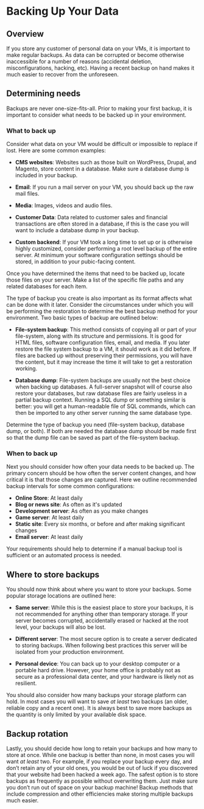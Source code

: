 # Backing Up Your Data

## Overview

If you store any customer of personal data on your VMs, it is important to make
regular backups. As data can be corrupted or become otherwise inaccessible for
a number of reasons (accidental deletion, misconfigurations, hacking, etc).
Having a recent backup on hand makes it much easier to recover from the
unforeseen.

## Determining needs

Backups are never one-size-fits-all. Prior to making your first backup, it is
important to consider what needs to be backed up in your environment.

### What to back up

Consider what data on your VM would be difficult or impossible to replace if
lost. Here are some common examples:

- **CMS websites**: Websites such as those built on WordPress, Drupal, and
  Magento, store content in a database. Make sure a database dump is included
  in your backup.

- **Email**: If you run a mail server on your VM, you should back up the raw
  mail files.

- **Media**: Images, videos and audio files.

- **Customer Data**: Data related to customer sales and financial transactions
  are often stored in a database, if this is the case you will want to include
  a database dump in your backup.

- **Custom backend**: If your VM took a long time to set up or is otherwise
  highly customized, consider performing a root level backup of the entire
  server. At minimum your software configuration settings should be stored, in
  addition to your pubic-facing content.

Once you have determined the items that need to be backed up, locate those
files on your server. Make a list of the specific file paths and any related
databases for each item.

The type of backup you create is also important as its format affects what can
be done with it later. Consider the circumstances under which you will be
performing the restoration to determine the best backup method for your
environment. Two basic types of backup are outlined below:

- **File-system backup**: This method consists of copying all or part of your
  file-system, along with its structure and permissions. It is good for HTML
  files, software configuration files, email, and media. If you later restore
  the file system backup to a VM, it should work as it did before. If files
  are backed up without preserving their permissions, you will have the content,
  but it may increase the time it will take to get a restoration working.

- **Database dump**: File-system backups are usually not the best choice when
  backing up databases. A full-server snapshot will of course also restore your
  databases, but raw database files are fairly useless in a partial backup context.
  Running a SQL dump or something similar is better: you will get a human-readable
  file of SQL commands, which can then be imported to any other server running
  the same database type.

Determine the type of backup you need (file-system backup, database dump, or
both). If both are needed the database dump should be made first so that the
dump file can be saved as part of the file-system backup.

### When to back up

Next you should consider how often your data needs to be backed up. The primary
concern should be how often the server content changes, and how critical it is
that those changes are captured. Here we outline recommended backup intervals
for some common configurations:

- **Online Store**: At least daily
- **Blog or news site**: As often as it's updated
- **Development server**: As often as you make changes
- **Game server**: At least daily
- **Static site**: Every six months, or before and after making significant changes
- **Email server**: At least daily

Your requirements should help to determine if a manual backup tool is sufficient
or an automated process is needed.

## Where to store backups

You should now think about where you want to store your backups. Some popular
storage locations are outlined here:

- **Same server**: While this is the easiest place to store your backups, it
  is not recommended for anything other than temporary storage. If your server
  becomes corrupted, accidentally erased or hacked at the root level, your
  backups will also be lost.

- **Different server**: The most secure option is to create a server dedicated
  to storing backups. When following best practices this server will be isolated
  from your production environment.

- **Personal device**: You can back up to your desktop computer or a portable
  hard drive. However, your home office is probably not as secure as a
  professional data center, and your hardware is likely not as resilient.

You should also consider how many backups your storage platform can hold. In
most cases you will want to save _at least_ two backups (an older, reliable
copy and a recent one). It is always best to save more backups as the quantity
is only limited by your available disk space.

## Backup rotation

Lastly, you should decide how long to retain your backups and how many to store
at once. While one backup is better than none, in most cases you will want
_at least_ two. For example, if you replace your backup every day, and don’t
retain any of your old ones, you would be out of luck if you discovered that
your website had been hacked a week ago. The safest option is to store backups
as frequently as possible without overwriting them. Just make sure you don’t
run out of space on your backup machine! Backup methods that include compression
and other efficiencies make storing multiple backups much easier.
